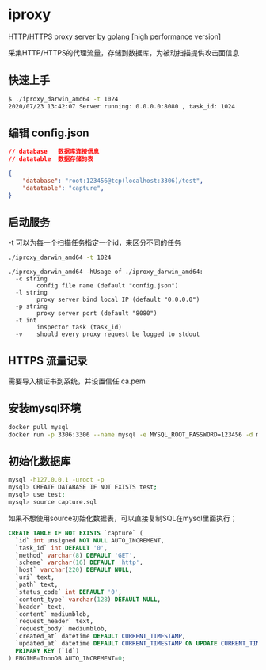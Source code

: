 # iproxy
HTTP/HTTPS proxy server by golang [high performance version]    
    
采集HTTP/HTTPS的代理流量，存储到数据库，为被动扫描提供攻击面信息

## 快速上手

```bash
$ ./iproxy_darwin_amd64 -t 1024
2020/07/23 13:42:07 Server running: 0.0.0.0:8080 , task_id: 1024
```

## 编辑 config.json

```json
// database   数据库连接信息
// datatable  数据存储的表

{  
    "database": "root:123456@tcp(localhost:3306)/test", 
    "datatable": "capture",
}
```

## 启动服务

-t 可以为每一个扫描任务指定一个id，来区分不同的任务

```bash
./iproxy_darwin_amd64 -t 1024
```

```
./iproxy_darwin_amd64 -hUsage of ./iproxy_darwin_amd64:
  -c string
    	config file name (default "config.json")
  -l string
    	proxy server bind local IP (default "0.0.0.0")
  -p string
    	proxy server port (default "8080")
  -t int
    	inspector task (task_id)
  -v	should every proxy request be logged to stdout
```

## HTTPS 流量记录
需要导入根证书到系统，并设置信任 ca.pem

## 安装mysql环境

```bash
docker pull mysql
docker run -p 3306:3306 --name mysql -e MYSQL_ROOT_PASSWORD=123456 -d mysql
```

## 初始化数据库

```bash
mysql -h127.0.0.1 -uroot -p
mysql> CREATE DATABASE IF NOT EXISTS test;
mysql> use test;
mysql> source capture.sql
```

如果不想使用source初始化数据表，可以直接复制SQL在mysql里面执行；

```sql
CREATE TABLE IF NOT EXISTS `capture` (
  `id` int unsigned NOT NULL AUTO_INCREMENT,
  `task_id` int DEFAULT '0',
  `method` varchar(8) DEFAULT 'GET',
  `scheme` varchar(16) DEFAULT 'http',
  `host` varchar(220) DEFAULT NULL,
  `uri` text,
  `path` text,
  `status_code` int DEFAULT '0',
  `content_type` varchar(128) DEFAULT NULL,
  `header` text,
  `content` mediumblob,
  `request_header` text,
  `request_body` mediumblob,
  `created_at` datetime DEFAULT CURRENT_TIMESTAMP,
  `updated_at` datetime DEFAULT CURRENT_TIMESTAMP ON UPDATE CURRENT_TIMESTAMP,
  PRIMARY KEY (`id`)
) ENGINE=InnoDB AUTO_INCREMENT=0;
```




